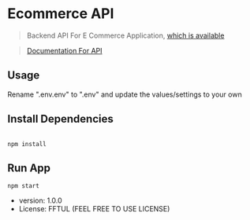 # Ecommerce API

> Backend API For E Commerce Application, [which is available](https://github.com/sandeepDevJs/ecommerceProject)

> [Documentation For API](https://documenter.getpostman.com/view/12289426/TWDUryKg)

## Usage

Rename ".env.env" to ".env" and update the values/settings to your own

## Install Dependencies

```

npm install

```

## Run App

```
npm start

```

- version: 1.0.0
- License: FFTUL (FEEL FREE TO USE LICENSE)
